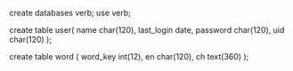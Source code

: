 create databases verb;
use verb;

create table user(
name char(120),
last_login date,
password char(120),
uid char(120)
);

create table word
(
word_key int(12),
en char(120),
ch text(360)
);